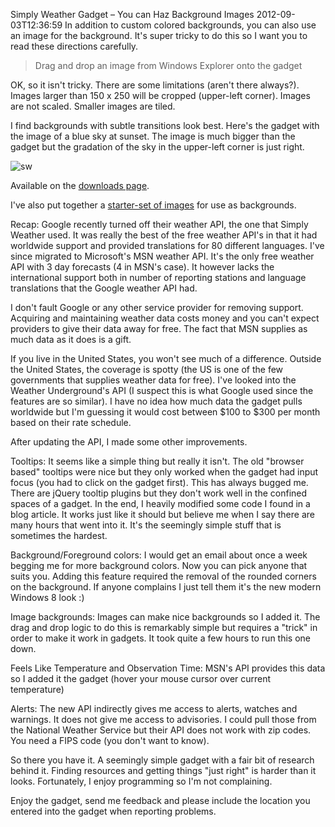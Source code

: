 Simply Weather Gadget &ndash; You can Haz Background Images
2012-09-03T12:36:59
In addition to custom colored backgrounds, you can also use an image for the background. It's super tricky to do this so I want you to read these directions carefully.

> Drag and drop an image from Windows Explorer onto the gadget

OK, so it isn't tricky. There are some limitations (aren't there always?). Images larger than 150 x 250 will be cropped (upper-left corner). Images are not scaled. Smaller images are tiled.

I find backgrounds with subtle transitions look best. Here's the gadget with the image of a blue sky at sunset. The image is much bigger than the gadget but the gradation of the sky in the upper-left corner is just right.

![sw](/content/images/blog/Simply-Weather-Gadget--You-can-Haz-Backg_CB78/sw.png)

Available on the [downloads page](/downloads).

I've also put together a [starter-set of images](/downloads/bgs.zip) for use as backgrounds.

Recap: Google recently turned off their weather API, the one that Simply Weather used. It was really the best of the free weather API's in that it had worldwide support and provided translations for 80 different languages. I've since migrated to Microsoft's MSN weather API. It's the only free weather API with 3 day forecasts (4 in MSN's case). It however lacks the international support both in number of reporting stations and language translations that the Google weather API had.

I don't fault Google or any other service provider for removing support. Acquiring and maintaining weather data costs money and you can't expect providers to give their data away for free. The fact that MSN supplies as much data as it does is a gift.

If you live in the United States, you won't see much of a difference. Outside the United States, the coverage is spotty (the US is one of the few governments that supplies weather data for free). I've looked into the Weather Underground's API (I suspect this is what Google used since the features are so similar). I have no idea how much data the gadget pulls worldwide but I'm guessing it would cost between $100 to $300 per month based on their rate schedule.

After updating the API, I made some other improvements.

Tooltips: It seems like a simple thing but really it isn't. The old "browser based" tooltips were nice but they only worked when the gadget had input focus (you had to click on the gadget first). This has always bugged me. There are jQuery tooltip plugins but they don't work well in the confined spaces of a gadget. In the end, I heavily modified some code I found in a blog article. It works just like it should but believe me when I say there are many hours that went into it. It's the seemingly simple stuff that is sometimes the hardest.

Background/Foreground colors: I would get an email about once a week begging me for more background colors. Now you can pick anyone that suits you. Adding this feature required the removal of the rounded corners on the background. If anyone complains I just tell them it's the new modern Windows 8 look :)

Image backgrounds: Images can make nice backgrounds so I added it. The drag and drop logic to do this is remarkably simple but requires a "trick" in order to make it work in gadgets. It took quite a few hours to run this one down. 

Feels Like Temperature and Observation Time: MSN's API provides this data so I added it the gadget (hover your mouse cursor over current temperature)

Alerts: The new API indirectly gives me access to alerts, watches and warnings. It does not give me access to advisories. I could pull those from the National Weather Service but their API does not work with zip codes. You need a FIPS code (you don't want to know).

So there you have it. A seemingly simple gadget with a fair bit of research behind it. Finding resources and getting things "just right" is harder than it looks. Fortunately, I enjoy programming so I'm not complaining.

Enjoy the gadget, send me feedback and please include the location you entered into the gadget when reporting problems.
